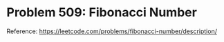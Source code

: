 # Problem 509: Fibonacci Number

Reference: https://leetcode.com/problems/fibonacci-number/description/